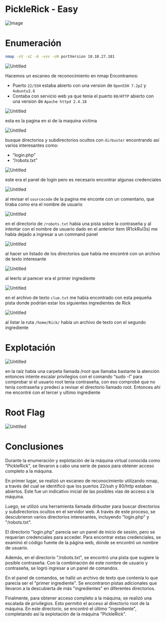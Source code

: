 # PickleRick - Easy

![Image](https://www.notion.so/image/https%3A%2F%2Ftryhackme-images.s3.amazonaws.com%2Froom-icons%2F47d2d3ade1795f81a155d0aca6e4da96.jpeg?table=block&id=82093cb1-45db-47a0-b5db-19a9a9f77f40&spaceId=03627ed2-4a57-4eb0-b83f-af1a1ea0ca02&width=250&userId=110be7c3-7784-4c61-b6ed-ae8c3145ed91&cache=v2)

# Enumeración

```bash
nmap -sV -sC -A -vvv -oN portVersion 10.10.27.181
```

![Untitled](PickleRickMedia/Untitled.png)

Hacemos un escaneo de reconocimiento en nmap
Encontramos:
- Puerto `22/SSH` estaba abierto con una version de `OpenSSH 7.2p2` y `4ubuntu2.6`
- Contaba con servicio web ya que tenia el puerto `80/HTTP` abierto con una version de `Apache httpd 2.4.18`

![Untitled](PickleRickMedia/Untitled%201.png)

esta es la pagina en si de la maquina victima

![Untitled](PickleRickMedia/Untitled%202.png)

busque directorios y subdirectorios ocultos con `dirbuster` encontrando así varios interesantes como:

- “login.php”
- “/robots.txt”

![Untitled](PickleRickMedia/Untitled%203.png)

este era el panel de login pero es necesario encontrar algunas credenciales

![Untitled](PickleRickMedia/Untitled%204.png)

al revisar el `sourcecode` de la pagina me enconte con un comentario, que tiraba como era el nombre de usuario

![Untitled](PickleRickMedia/Untitled%205.png)

en el directorio de `/robots.txt` había una pista sobre la contraseña y al intentar con el nombre de usuario dado en el anterior ítem (R1ckRul3s) me había dejado a ingresar a un command panel

![Untitled](PickleRickMedia/Untitled%206.png)

al hacer un listado de los directorios que había me encontré con un archivo de texto interesante

![Untitled](PickleRickMedia/Untitled%207.png)

al leerlo al parecer era el primer ingrediente

![Untitled](PickleRicPkMedia/Untitled%208.png)

en el archivo de texto `clue.txt` me había encontrado con esta pequeña pista donde podrían estar los siguientes ingredientes de Rick

![Untitled](PickleRickMedia/Untitled%209.png)

al listar la ruta `/home/Rick/` había un archivo de texto con el segundo ingrediente

# Explotación

![Untitled](PickleRickMedia/Untitled%2010.png)

en la raíz había una carpeta llamada /root que llamaba bastante la atención entonces intente escalar privilegios con el comando “sudo -l” para comprobar si el usuario root tenia contraseña, con eso comprobé que no tenia contraseña y predecí a revisar el directorio llamado root. Entonces ahí me encontré con el tercer y ultimo ingrediente

# Root Flag

![Untitled](PickleRickMedia/Untitled%2011.png)

# Conclusiones

Durante la enumeración y explotación de la máquina virtual conocida como "PickleRick", se llevaron a cabo una serie de pasos para obtener acceso completo a la máquina.

En primer lugar, se realizó un escaneo de reconocimiento utilizando nmap, a través del cual se identificó que los puertos 22/ssh y 80/http estaban abiertos. Este fue un indicativo inicial de las posibles vías de acceso a la máquina.

Luego, se utilizó una herramienta llamada dirbuster para buscar directorios y subdirectorios ocultos en el servidor web. A través de este proceso, se descubrieron varios directorios interesantes, incluyendo "login.php" y "/robots.txt".

El directorio "login.php" parecía ser un panel de inicio de sesión, pero se requerían credenciales para acceder. Para encontrar estas credenciales, se examinó el código fuente de la página web, donde se encontró un nombre de usuario.

Además, en el directorio "/robots.txt", se encontró una pista que sugiere la posible contraseña. Con la combinación de este nombre de usuario y contraseña, se logró ingresar a un panel de comandos.

En el panel de comandos, se halló un archivo de texto que contenía lo que parecía ser el "primer ingrediente". Se encontraron pistas adicionales que llevaron a la descubierta de más "ingredientes" en diferentes directorios.

Finalmente, para obtener acceso completo a la máquina, se realizó una escalada de privilegios. Esto permitió el acceso al directorio root de la máquina. En este directorio, se encontró el último "ingrediente", completando así la explotación de la máquina "PickleRick".
